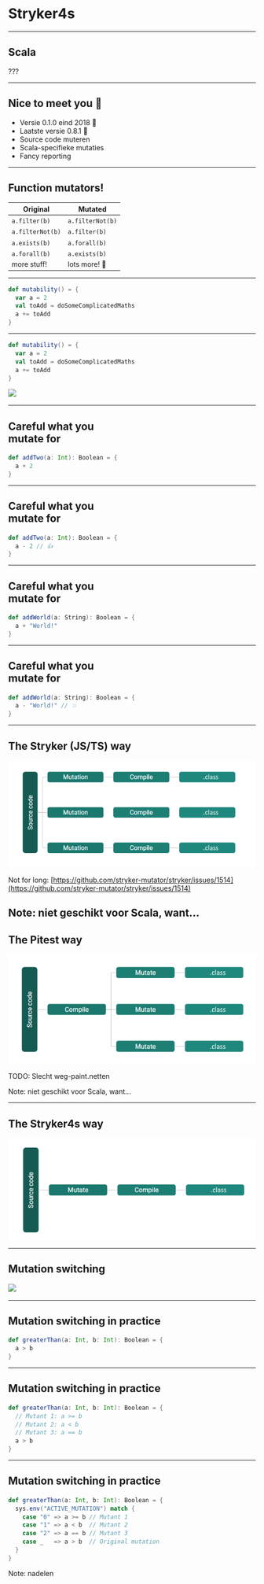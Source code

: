 # Stryker4s

----

## Scala

???

----

## Nice to meet you 🤝

- Versie 0.1.0 eind 2018 👶
- Laatste versie 0.8.1 🔮
- Source code muteren
- Scala-specifieke mutaties
- Fancy reporting

----

## Function mutators!

| Original           | Mutated            |
| ------------------ | ------------------ |
| `a.filter(b)`      | `a.filterNot(b)`   |
| `a.filterNot(b)`   | `a.filter(b)`      |
| `a.exists(b)`      | `a.forall(b)`      |
| `a.forall(b)`      | `a.exists(b)`      |
| more stuff!        | lots more! 🎁 |

----
<!-- .slide: data-auto-animate data-id="slide-mutability"-->

```scala [4]
def mutability() = {
  var a = 2
  val toAdd = doSomeComplicatedMaths
  a += toAdd
}
```


----
<!-- .slide: data-auto-animate data-id="slide-mutability"-->

```scala [4]
def mutability() = {
  var a = 2
  val toAdd = doSomeComplicatedMaths
  a += toAdd
}
```

<img src="https://i.imgflip.com/44ekns.jpg" />

----

<!-- .slide: data-auto-animate data-id="slide-addtwo" -->

<h2>Careful what you<br>mutate for</h2>

```scala " data-line-numbers=true
def addTwo(a: Int): Boolean = {
  a + 2
}
```
<!-- .element data-id="code-animation" -->

----

<!-- .slide: data-auto-animate data-id="slide-addtwo" -->

<h2>Careful what you<br>mutate for</h2>


```scala " data-line-numbers=true
def addTwo(a: Int): Boolean = {
  a - 2 // 👍
}
```
<!-- .element data-id="code-animation" -->

----

<!-- .slide: data-auto-animate -->

<h2>Careful what you<br>mutate for</h2>

```scala " data-line-numbers=true
def addWorld(a: String): Boolean = {
  a + "World!"
}
```
<!-- .element data-id="code-animation-2" -->

----

<!-- .slide: data-auto-animate -->

<h2>Careful what you<br>mutate for</h2>

```scala " data-line-numbers=true
def addWorld(a: String): Boolean = {
  a - "World!" // 💥
}
```
<!-- .element data-id="code-animation-2" -->

----

## The Stryker (JS/TS) way

![alt text](img/source-code-mutation.png)

Not for long: [https://github.com/stryker-mutator/stryker/issues/1514](https://github.com/stryker-mutator/stryker/issues/1514)

Note: niet geschikt voor Scala, want...
----

## The Pitest way

![alt text](img/byte-code-mutation.png)

TODO: Slecht weg-paint.netten

Note: niet geschikt voor Scala, want...

----

## The Stryker4s way

![alt text](img/mutation-switching.png)

----

## Mutation switching

<img src="https://i.imgflip.com/44eizk.jpg" />

----

<!-- .slide: data-auto-animate -->

## Mutation switching in practice

```scala " data-line-numbers=true
def greaterThan(a: Int, b: Int): Boolean = {
  a > b
}
```
<!-- .element data-id="code-animation" -->

----

<!-- .slide: data-auto-animate -->

## Mutation switching in practice

```scala " data-line-numbers=true
def greaterThan(a: Int, b: Int): Boolean = {
  // Mutant 1: a >= b
  // Mutant 2: a < b
  // Mutant 3: a == b
  a > b
}
```
<!-- .element data-id="code-animation" -->

----

<!-- .slide: data-auto-animate -->

## Mutation switching in practice

```scala " data-line-numbers=true
def greaterThan(a: Int, b: Int): Boolean = {
  sys.env("ACTIVE_MUTATION") match {
    case "0" => a >= b // Mutant 1
    case "1" => a < b  // Mutant 2
    case "2" => a == b // Mutant 3
    case _   => a > b  // Original mutation
  }
}
```
<!-- .element data-id="code-animation" -->

Note: nadelen
